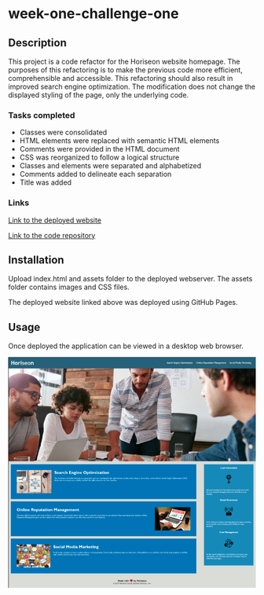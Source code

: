 # week-one-challenge-one

## Description

This project is a code refactor for the Horiseon website homepage. The purposes of this refactoring is to make the previous code more efficient, comprehensible and accessible. This refactoring should also result in improved search engine optimization. The modification does not change the displayed styling of the page, only the underlying code.

### Tasks completed
* Classes were consolidated
* HTML elements were replaced with semantic HTML elements
* Comments were provided in the HTML document
* CSS was reorganized to follow a logical structure
* Classes and elements were separated and alphabetized
* Comments added to delineate each separation
* Title was added

### Links

[Link to the deployed website](https://regonza1993.github.io/week-one-challenge-one/)

[Link to the code repository](https://github.com/Regonza1993/week-one-challenge-one)

## Installation

Upload index.html and assets folder to the deployed webserver.  The assets folder contains images and CSS files.

The deployed website linked above was deployed using GitHub Pages.

## Usage

Once deployed the application can be viewed in a desktop web browser.  

 ![Screenshot of index.html](./assets/images/screenshot.png)